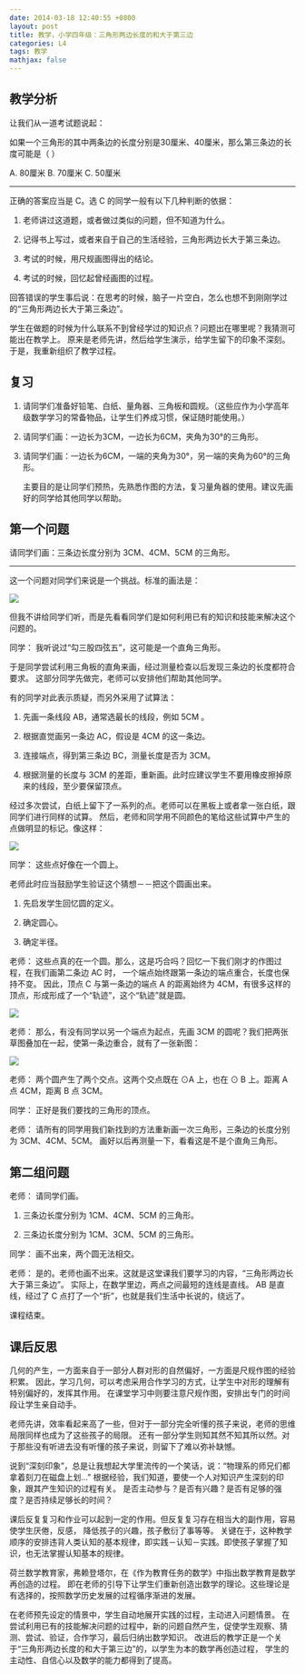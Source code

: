```yaml
---
date: 2014-03-18 12:40:55 +0800
layout: post
title: 教学，小学四年级：三角形两边长度的和大于第三边
categories: L4
tags: 教学
mathjax: false
---
```


## 教学分析

让我们从一道考试题说起：

如果一个三角形的其中两条边的长度分别是30厘米、40厘米，那么第三条边的长度可能是（  ）

A. 80厘米  B. 70厘米  C. 50厘米

***

正确的答案应当是 C。选 C 的同学一般有以下几种判断的依据：

1.  老师讲过这道题，或者做过类似的问题，但不知道为什么。

2.  记得书上写过，或者来自于自己的生活经验，三角形两边长大于第三条边。

3.  考试的时候，用尺规画图得出的结论。

4.  考试的时候，回忆起曾经画图的过程。

回答错误的学生事后说：在思考的时候，脑子一片空白，怎么也想不到刚刚学过的“三角形两边长大于第三条边”。

学生在做题的时候为什么联系不到曾经学过的知识点？问题出在哪里呢？我猜测可能出在教学上。
原来是老师先讲，然后给学生演示，给学生留下的印象不深刻。于是，我重新组织了教学过程。

## 复习

1.  请同学们准备好铅笔、白纸、量角器、三角板和圆规。（这些应作为小学高年级数学学习的常备物品，让学生们养成习惯，保证随时能使用。）

2.  请同学们画：一边长为3CM，一边长为6CM，夹角为30°的三角形。

3.  请同学们画：一边长为6CM，一端的夹角为30°，另一端的夹角为60°的三角形。

    主要目的是让同学们预热，先熟悉作图的方法，复习量角器的使用。建议先画好的同学给其他同学以帮助。
   
## 第一个问题

请同学们画：三条边长度分别为 3CM、4CM、5CM 的三角形。

***

这一个问题对同学们来说是一个挑战。标准的画法是：

![](/album/2014-03-18-L4-Education-1.png)

但我不讲给同学们听，而是先看看同学们是如何利用已有的知识和技能来解决这个问题的。

同学： 我听说过“勾三股四弦五”，这可能是一个直角三角形。

于是同学尝试利用三角板的直角来画，经过测量检查以后发现三条边的长度都符合要求。
这部分同学先做完，老师可以安排他们帮助其他同学。

有的同学对此表示质疑，而另外采用了试算法：

1.  先画一条线段 AB，通常选最长的线段，例如 5CM 。

2.  根据直觉画另一条边 AC，假设是 4CM 的这一条边。

3.  连接端点，得到第三条边 BC，测量长度是否为 3CM。

4.  根据测量的长度与 3CM 的差距，重新画。此时应建议学生不要用橡皮擦掉原来的线段，至少要保留顶点。

经过多次尝试，白纸上留下了一系列的点。老师可以在黑板上或者拿一张白纸，跟同学们进行同样的试算。
然后，老师和同学用不同颜色的笔给这些试算中产生的点做明显的标记。像这样：

![](/album/2014-03-18-L4-Education-2.png)

同学： 这些点好像在一个圆上。

老师此时应当鼓励学生验证这个猜想－－把这个圆画出来。

1.  先启发学生回忆圆的定义。

2.  确定圆心。

3.  确定半径。

老师： 这些点真的在一个圆。那么，这是巧合吗？回忆一下我们刚才的作图过程，在我们画第二条边 AC 时，
      一个端点始终跟第一条边的端点重合，长度也保持不变。
      因此，顶点 C 与第一条边的端点 A 的距离始终为 4CM，有很多这样的顶点，形成形成了一个“轨迹”，这个“轨迹”就是圆。
      
![](/album/2014-03-18-L4-Education-3.png)

老师： 那么，有没有同学以另一个端点为起点，先画 3CM 的圆呢？我们把两张草图叠加在一起，使第一条边重合，就有了一张新图：

![](/album/2014-03-18-L4-Education-4.png)

老师： 两个圆产生了两个交点。这两个交点既在 ⊙A 上，也在 ⊙ B 上。距离 A 点 4CM，距离 B 点 3CM。

同学： 正好是我们要找的三角形的顶点。

老师： 请所有的同学用我们新找到的方法重新画一次三角形，三条边的长度分别为 3CM、4CM、5CM。
      画好以后再测量一下，看看这是不是个直角三角形。

## 第二组问题

老师： 请同学们画。

1.  三条边长度分别为 1CM、4CM、5CM 的三角形。

2.  三条边长度分别为 1CM、3CM、5CM 的三角形。

同学： 画不出来，两个圆无法相交。

老师： 是的。老师也画不出来。这就是这堂课我们要学习的内容，“三角形两边长大于第三条边”。
      实际上，在数学里边，两点之间最短的连线是直线。
      AB 是直线，经过了 C 点打了一个“折”，也就是我们生活中长说的，绕远了。
      
课程结束。

## 课后反思

几何的产生，一方面来自于一部分人群对形的自然偏好，一方面是尺规作图的经验积累。
因此，学习几何，可以考虑采用合作学习的方式，让学生中对形的理解有特别偏好的，发挥其作用。
在课堂学习中则要注意尺规作图，安排出专门的时间段让学生亲自动手。

老师先讲，效率看起来高了一些，但对于一部分完全听懂的孩子来说，老师的思维局限同样也成为了这些孩子的局限。
还有一部分学生则知其然不知其所以然。对于那些没有听进去没有听懂的孩子来说，则留下了难以弥补缺憾。

说到“深刻印象”，总是让我想起大学里流传的一个笑话，说：“物理系的师兄们都拿着刻刀在磁盘上划...”
根据经验，我们知道，要使一个人对知识产生深刻的印象，跟其产生知识的过程有关。
是否主动参与？是否有兴趣？是否有足够的强度？是否持续足够长的时间？

课后反复复习和作业可以起到一定的作用。但反复复习存在相当大的副作用，容易使学生厌倦，反感，
降低孩子的兴趣，孩子敷衍了事等等。
关键在于，这种教学顺序的安排违背人类认知的基本规律，即实践－认知－实践。即使孩子掌握了知识，也无法掌握认知基本的规律。

荷兰数学教育家，弗赖登塔尔，在《作为教育任务的数学》中指出数学教育是数学再创造的过程。
即在老师的引导下让学生们重新创造出数学的理论。这些理论是有选择的，按照数学历史发展的过程循序渐进的发展。

在老师预先设定的情景中，学生自动地展开实践的过程，主动进入问题情景。
在尝试利用已有的技能解决问题的过程中，新的问题自然产生，促使学生观察、猜测、尝试、验证，合作学习，最后归纳出数学知识。
改进后的教学正是一个关于“三角形两边长度的和大于第三边”的，以学生为本的数学再创造过程，
学生的主动性、自信心以及数学的能力都得到了提高。

